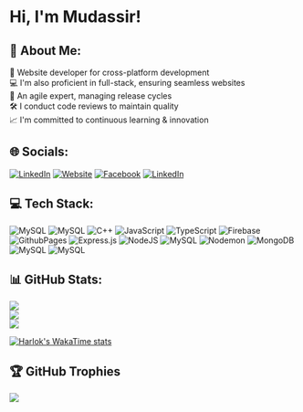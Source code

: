 # Hi, I'm Mudassir!

## 💫 About Me:
🚀 Website developer for cross-platform development<br>💻 I'm also proficient in full-stack, ensuring seamless websites<br>🔄 An agile expert, managing release cycles<br>🛠 I conduct code reviews to maintain quality<br>📈 I'm committed to continuous learning & innovation


## 🌐 Socials:
[![LinkedIn](https://img.shields.io/badge/LinkedIn-%230077B5.svg?logo=linkedin&logoColor=white)](https://www.linkedin.com/in/mudassir7732/) [![Website](https://img.shields.io/website?url=http%3A//www.website.com)](https://mudassir7732.dorik.io) [![Facebook](https://i.postimg.cc/hv8tKsQH/tt.png)](https://www.facebook.com/profile.php?id=61555242359167) [![LinkedIn](https://i.postimg.cc/NFQKVFd8/tt.png)](https://www.upwork.com/freelancers/~019d23e81b7d1d3259)

## 💻 Tech Stack:
![MySQL](https://i.postimg.cc/05FfSQSr/tt.png) ![MySQL](https://i.postimg.cc/RhZwrk23/tt.png)
![C++](https://img.shields.io/badge/c++-%2300599C.svg?style=for-the-badge&logo=c%2B%2B&logoColor=white) ![JavaScript](https://img.shields.io/badge/javascript-%23323330.svg?style=for-the-badge&logo=javascript&logoColor=%23F7DF1E) ![TypeScript](https://img.shields.io/badge/typescript-%23007ACC.svg?style=for-the-badge&logo=typescript&logoColor=white) ![Firebase](https://img.shields.io/badge/firebase-%23039BE5.svg?style=for-the-badge&logo=firebase) ![GithubPages](https://img.shields.io/badge/github%20pages-121013?style=for-the-badge&logo=github&logoColor=white) ![Express.js](https://img.shields.io/badge/express.js-%23404d59.svg?style=for-the-badge&logo=express&logoColor=%2361DAFB) ![NodeJS](https://img.shields.io/badge/node.js-6DA55F?style=for-the-badge&logo=node.js&logoColor=white) ![MySQL](https://i.postimg.cc/xjHj0NjR/tt.png) ![Nodemon](https://img.shields.io/badge/NODEMON-%23323330.svg?style=for-the-badge&logo=nodemon&logoColor=%BBDEAD) ![MongoDB](https://img.shields.io/badge/MongoDB-%234ea94b.svg?style=for-the-badge&logo=mongodb&logoColor=white) ![MySQL](https://img.shields.io/badge/mysql-%2300000f.svg?style=for-the-badge&logo=mysql&logoColor=white)
![MySQL](https://i.postimg.cc/3NQGbM9Q/tt.png)

## 📊 GitHub Stats:

![](https://github-readme-stats.vercel.app/api?username=mudassir7732&theme=radical&hide_border=false&include_all_commits=true&count_private=true)<br/>
![](https://github-readme-streak-stats.herokuapp.com/?user=mudassir7732&theme=radical&hide_border=false)<br/>
![](https://github-readme-stats.vercel.app/api/top-langs/?username=mudassir7732&theme=radical&hide_border=false&include_all_commits=true&count_private=true&layout=compact)

[![Harlok's WakaTime stats](https://github-readme-stats.vercel.app/api/wakatime?username=mudassir7732)](https://github.com/mudassir7732/github-readme-stats)

## 🏆 GitHub Trophies
![](https://github-profile-trophy.vercel.app/?username=mudassir7732&theme=radical&no-frame=false&no-bg=false&margin-w=4)
